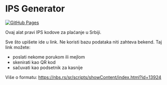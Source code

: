 # IPS Generator
[![GitHub Pages](https://github.com/sdfsdhgjkbmnmxc/ips/actions/workflows/static.yml/badge.svg)](https://github.com/sdfsdhgjkbmnmxc/ips/actions/workflows/static.yml)

Ovaj alat pravi IPS kodove za plaćanje u Srbiji. 

Sve što upišete ide u link. Ne koristi bazu podataka niti zahteva bekend. Taj link možete:
* poslati nekome porukom ili mejlom  
* skenirati kao QR kod  
* sačuvati kao podsetnik za kasnije

Više o formatu: https://nbs.rs/sr/scripts/showContent/index.html?id=13924
